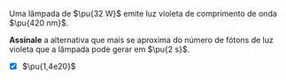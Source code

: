 Uma lâmpada de $\pu{32 W}$ emite luz violeta de comprimento de onda $\pu{420 nm}$.

**Assinale** a alternativa que mais se aproxima do número de fótons de luz violeta que a lâmpada pode gerar em $\pu{2 s}$.

- [x] $\pu{1,4e20}$
